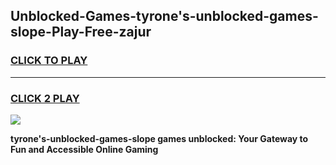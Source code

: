 
## Unblocked-Games-tyrone's-unblocked-games-slope-Play-Free-zajur
<h3>
<a href="https://premium76.site?title=tyrone's-unblocked-games-slope&ref=19M">CLICK TO PLAY</a></h3>
<hr>

<h3>
<a href="https://premium76.site?title=tyrone's-unblocked-games-slope&ref=19M">CLICK 2 PLAY</a>
  
</h3>

<a href="https://premium76.site?title=tyrone's-unblocked-games-slope&ref=19M"><img src="https://clearcache.store/games.png"></a>


**tyrone's-unblocked-games-slope games unblocked: Your Gateway to Fun and Accessible Online Gaming**
